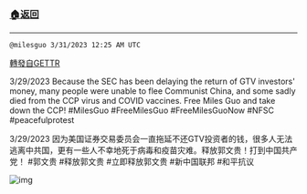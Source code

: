 ###  [:house:返回](README.md)
---


`@milesguo 3/31/2023 12:25 AM UTC`

[轉發自GETTR](https://gettr.com/post/p2d16u357c3)

3/29/2023  Because the SEC has been delaying the return of GTV investors' money, many people were unable to flee Communist China, and some sadly died from the CCP virus and COVID vaccines. Free Miles Guo and take down the CCP!
#MilesGuo #FreeMilesGuo #FreeMilesGuoNow #NFSC #peacefulprotest
 
3/29/2023 因为美国证券交易委员会一直拖延不还GTV投资者的钱，很多人无法逃离中共国，更有一些人不幸地死于病毒和疫苗灾难。释放郭文贵！打到中国共产党！
#郭文贵 #释放郭文贵 #立即释放郭文贵 #新中国联邦 #和平抗议

![img](https://media.gettr.com/group3/getter/2023/03/31/00/e918b0ca-fb3a-820c-0437-a9083fd1cd4a/out.jpg)
